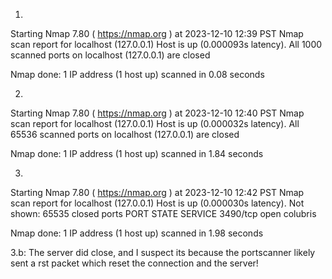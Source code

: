 


1.
Starting Nmap 7.80 ( https://nmap.org ) at 2023-12-10 12:39 PST
Nmap scan report for localhost (127.0.0.1)
Host is up (0.000093s latency).
All 1000 scanned ports on localhost (127.0.0.1) are closed

Nmap done: 1 IP address (1 host up) scanned in 0.08 seconds

2.
Starting Nmap 7.80 ( https://nmap.org ) at 2023-12-10 12:40 PST
Nmap scan report for localhost (127.0.0.1)
Host is up (0.000032s latency).
All 65536 scanned ports on localhost (127.0.0.1) are closed

Nmap done: 1 IP address (1 host up) scanned in 1.84 seconds

3.
Starting Nmap 7.80 ( https://nmap.org ) at 2023-12-10 12:42 PST
Nmap scan report for localhost (127.0.0.1)
Host is up (0.000030s latency).
Not shown: 65535 closed ports
PORT     STATE SERVICE
3490/tcp open  colubris

Nmap done: 1 IP address (1 host up) scanned in 1.98 seconds


3.b: The server did close, and I suspect its because the portscanner likely sent a rst packet which reset the connection and the server!